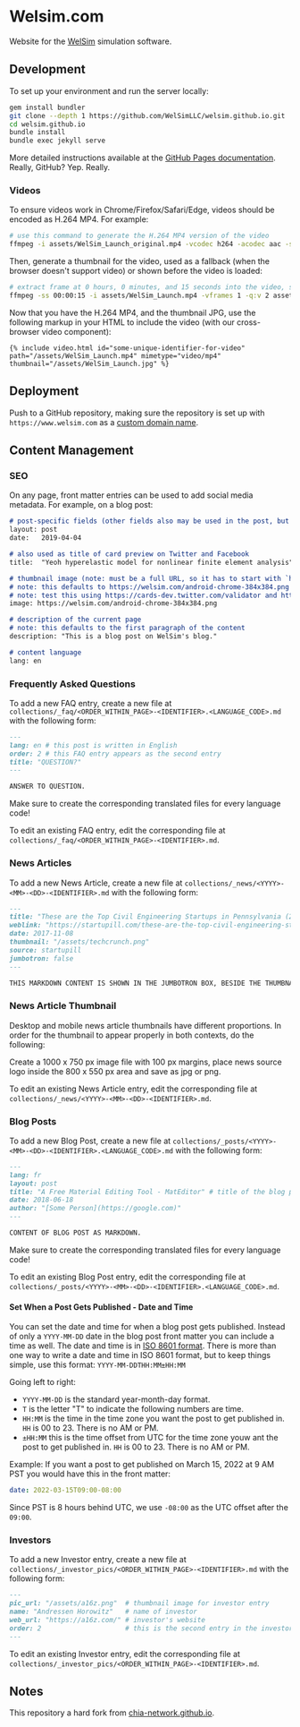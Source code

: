 Welsim.com
========

Website for the [WelSim](https://www.welsim.com/) simulation software.

Development
-----------

To set up your environment and run the server locally:

```bash
gem install bundler
git clone --depth 1 https://github.com/WelSimLLC/welsim.github.io.git
cd welsim.github.io
bundle install
bundle exec jekyll serve
```

More detailed instructions available at the [GitHub Pages documentation](https://help.github.com/articles/setting-up-your-github-pages-site-locally-with-jekyll/). Really, GitHub? Yep. Really.

### Videos

To ensure videos work in Chrome/Firefox/Safari/Edge, videos should be encoded as H.264 MP4. For example:

```bash
# use this command to generate the H.264 MP4 version of the video
ffmpeg -i assets/WelSim_Launch_original.mp4 -vcodec h264 -acodec aac -strict -2 -movflags +faststart assets/WelSim_Launch.mp4 # convert video (in any supported format) into H.264 MP4
```

Then, generate a thumbnail for the video, used as a fallback (when the browser doesn't support video) or shown before the video is loaded:

```bash
# extract frame at 0 hours, 0 minutes, and 15 seconds into the video, save it as a JPG
ffmpeg -ss 00:00:15 -i assets/WelSim_Launch.mp4 -vframes 1 -q:v 2 assets/WelSim_Launch.jpg
```

Now that you have the H.264 MP4, and the thumbnail JPG, use the following markup in your HTML to include the video (with our cross-browser video component):

```
{% include video.html id="some-unique-identifier-for-video" path="/assets/WelSim_Launch.mp4" mimetype="video/mp4" thumbnail="/assets/WelSim_Launch.jpg" %}
```

Deployment
----------

Push to a GitHub repository, making sure the repository is set up with `https://www.welsim.com` as a [custom domain name](https://help.github.com/articles/using-a-custom-domain-with-github-pages/).

Content Management
------------------

### SEO

On any page, front matter entries can be used to add social media metadata. For example, on a blog post:

```markdown
# post-specific fields (other fields also may be used in the post, but also are used for SEO)
layout: post
date:   2019-04-04

# also used as title of card preview on Twitter and Facebook
title:  "Yeoh hyperelastic model for nonlinear finite element analysis"

# thumbnail image (note: must be a full URL, so it has to start with `https://welsim.com/...`)
# note: this defaults to https://welsim.com/android-chrome-384x384.png
# note: test this using https://cards-dev.twitter.com/validator and https://developers.facebook.com/tools/debug/sharing/
image: https://welsim.com/android-chrome-384x384.png

# description of the current page
# note: this defaults to the first paragraph of the content
description: "This is a blog post on WelSim's blog."

# content language
lang: en
```

### Frequently Asked Questions

To add a new FAQ entry, create a new file at `collections/_faq/<ORDER_WITHIN_PAGE>-<IDENTIFIER>.<LANGUAGE_CODE>.md` with the following form:

```markdown
---
lang: en # this post is written in English
order: 2 # this FAQ entry appears as the second entry
title: "QUESTION?"
---

ANSWER TO QUESTION.
```

Make sure to create the corresponding translated files for every language code!

To edit an existing FAQ entry, edit the corresponding file at `collections/_faq/<ORDER_WITHIN_PAGE>-<IDENTIFIER>.md`.

### News Articles

To add a new News Article, create a new file at `collections/_news/<YYYY>-<MM>-<DD>-<IDENTIFIER>.md` with the following form:

```markdown
---
title: "These are the Top Civil Engineering Startups in Pennsylvania (2021)" # title of the news article
weblink: "https://startupill.com/these-are-the-top-civil-engineering-startups-in-pennsylvania-2021/"   # link to online publisher's article
date: 2017-11-08                                                            # publication date of news article
thumbnail: "/assets/techcrunch.png"                                         # thumbnail shown with the article
source: startupill                                                          # publisher name
jumbotron: false                                                            # when `true`, shows the article in jumbotron at the top of the page, otherwise shows the article in articles list below
---

THIS MARKDOWN CONTENT IS SHOWN IN THE JUMBOTRON BOX, BESIDE THE THUMBNAIL, IF THE `jumbotron` SETTING IS `true` IN THE METADATA ABOVE. OTHERWISE, IT IS IGNORED.
```

### News Article Thumbnail

Desktop and mobile news article thumbnails have different proportions. In order for the thumbnail to appear properly in both contexts, do the following:

Create a 1000 x 750 px image file with 100 px margins, place news source logo inside the 800 x 550 px area and save as jpg or png.

To edit an existing News Article entry, edit the corresponding file at `collections/_news/<YYYY>-<MM>-<DD>-<IDENTIFIER>.md`.

### Blog Posts

To add a new Blog Post, create a new file at `collections/_posts/<YYYY>-<MM>-<DD>-<IDENTIFIER>.<LANGUAGE_CODE>.md` with the following form:

```markdown
---
lang: fr                                                                          # this post is written in French
layout: post                                                                      # use standard blog post page layout
title: "A Free Material Editing Tool - MatEditor" # title of the blog post
date: 2018-06-18                                                                  # publication date of blog post
author: "[Some Person](https://google.com)"                                       # author name (supports Markdown for links and formatting)
---

CONTENT OF BLOG POST AS MARKDOWN.
```

Make sure to create the corresponding translated files for every language code!

To edit an existing Blog Post entry, edit the corresponding file at `collections/_posts/<YYYY>-<MM>-<DD>-<IDENTIFIER>.<LANGUAGE_CODE>.md`.

#### Set When a Post Gets Published - Date and Time
You can set the date and time for when a blog post gets published. Instead of only a `YYYY-MM-DD` date in the blog post front matter you can include a time as well. The date and time is in [ISO 8601 format](https://www.w3.org/TR/NOTE-datetime). There is more than one way to write a date and time in ISO 8601 format, but to keep things simple, use this format: `YYYY-MM-DDTHH:MM±HH:MM`

Going left to right:
* `YYYY-MM-DD` is the standard year-month-day format.
* `T` is the letter "T" to indicate the following numbers are time.
* `HH:MM` is the time in the time zone you want the post to get published in. `HH` is 00 to 23. There is no AM or PM.
* `±HH:MM` this is the time offset from UTC for the time zone youw ant the post to get published in. `HH` is 00 to 23. There is no AM or PM.

Example: If you want a post to get published on March 15, 2022 at 9 AM PST you would have this in the front matter: 
```yaml
date: 2022-03-15T09:00-08:00
```

Since PST is 8 hours behind UTC, we use `-08:00` as the UTC offset after the `09:00`.


### Investors

To add a new Investor entry, create a new file at `collections/_investor_pics/<ORDER_WITHIN_PAGE>-<IDENTIFIER>.md` with the following form:

```markdown
---
pic_url: "/assets/a16z.png"  # thumbnail image for investor entry
name: "Andressen Horowitz"   # name of investor
web_url: "https://a16z.com/" # investor's website
order: 2                     # this is the second entry in the investors list
---
```

To edit an existing Investor entry, edit the corresponding file at `collections/_investor_pics/<ORDER_WITHIN_PAGE>-<IDENTIFIER>.md`.

Notes
--------------------
This repository a hard fork from [
chia-network.github.io](https://github.com/Chia-Network/chia-network.github.io).